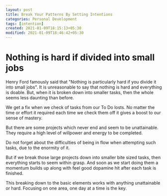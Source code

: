 ```yaml
---
layout: post
title: Break Your Patterns By Setting Intentions
categories: Personal Development
tags: [intention]
created: 2021-01-09T18:15:13+05:30
modified: 2021-01-09T18:46:42+05:30
---
```


# Nothing is hard if divided into small jobs

Henry Ford famously said that "Nothing is particularly hard if you divide it into small jobs".
It is unreasonable to say that nothing is hard and everything is doable.
But, when it is broken down into smaller tasks, then the whole seems less daunting than before.

We get a fix when we check of tasks from our To Do losts. No matter the time or effort it required each time we check them off it gives a boost to our sense of mastery.

But there are some projects which never end and seem to be unattainable. They require a high level of willpower and energy to be completed.

Do not forget about the difficulties of being in flow when attempting such tasks, due to the enormity of it.

But if we break those large projects down into smaller bite sized tasks, then everything starts to seem within grasp. And soon as we start doing them a momentum builds up along with feel good dopamine hit after each task is finished.

This breaking down to the basic elements works with anything unattainable or hard. Focusing on one area, one day at a time is the key.